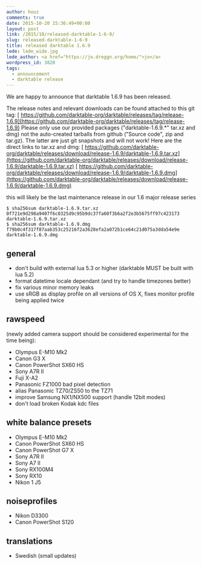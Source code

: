 ```yaml
---
author: houz
comments: true
date: 2015-10-20 15:36:49+00:00
layout: post
link: /2015/10/released-darktable-1-6-9/
slug: released-darktable-1-6-9
title: released darktable 1.6.9
lede: lede_wide.jpg
lede_author: <a href="https://jo.dreggn.org/home/">jo</a>
wordpress_id: 3820
tags:
  - announcement
  - darktable release
---
```

We are happy to announce that darktable 1.6.9 has been released.

The release notes and relevant downloads can be found attached to this git tag:
[ https://github.com/darktable-org/darktable/releases/tag/release-1.6.9](https://github.com/darktable-org/darktable/releases/tag/release-1.6.9)
Please only use our provided packages ("darktable-1.6.9.*" tar.xz and dmg) not the auto-created tarballs from github ("Source code", zip and tar.gz). The latter are just git snapshots and will not work! Here are the direct links to tar.xz and dmg:
[ https://github.com/darktable-org/darktable/releases/download/release-1.6.9/darktable-1.6.9.tar.xz](https://github.com/darktable-org/darktable/releases/download/release-1.6.9/darktable-1.6.9.tar.xz)
[ https://github.com/darktable-org/darktable/releases/download/release-1.6.9/darktable-1.6.9.dmg](https://github.com/darktable-org/darktable/releases/download/release-1.6.9/darktable-1.6.9.dmg)

this will likely be the last maintenance release in our 1.6 major release series

    $ sha256sum darktable-1.6.9.tar.xz
    0f721e9d298a9407f6c0325d9c95b9dc37fa60f3b6a2f2e3b5675ff97c423173
    darktable-1.6.9.tar.xz
    $ sha256sum darktable-1.6.9.dmg
    f79b0c4f317f87aab353c25216f2a3628efa2a072b1ce64c21d075a3dda54e9e
    darktable-1.6.9.dmg

## general

* don't build with external lua 5.3 or higher (darktable MUST be built with lua 5.2)
* format datetime locale dependant (and try to handle timezones better)
* fix various minor memory leaks
* use sRGB as display profile on all versions of OS X, fixes monitor profile being applied twice

## rawspeed

(newly added camera support should be considered experimental for the time being):

* Olympus E-M10 Mk2
* Canon G3 X
* Canon PowerShot SX60 HS
* Sony A7R II
* Fuji X-A2
* Panasonic FZ1000 bad pixel detection
* alias Panasonic TZ70/ZS50 to the TZ71
* improve Samsung NX1/NX500 support (handle 12bit modes)
* don't load broken Kodak kdc files

## white balance presets

* Olympus E-M10 Mk2
* Canon PowerShot SX60 HS
* Canon PowerShot G7 X
* Sony A7R II
* Sony A7 II
* Sony RX100M4
* Sony RX10
* Nikon 1 J5

## noiseprofiles

* Nikon D3300
* Canon PowerShot S120

## translations

* Swedish (small updates)
